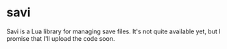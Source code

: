 # savi
Savi is a Lua library for managing save files. It's not quite available yet, but I promise that I'll upload the code soon.
